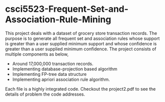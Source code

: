 # csci5523-Frequent-Set-and-Association-Rule-Mining
This project deals with a dataset of grocery store transaction records. The purpose is to generate all frequent set and association rules whose support is greater than a user supplied minimum support and whose confidence is greater than a user supplied minimum confidence. The project consists of multiple components as below, 

+ Around 17,000,000 transaction records.
+ Implementing database-projection based algorithm
+ Implementing FP-tree data structure
+ Implementing apriori association rule algorithm. 

Each file is a highly integrated code. Checkout the project2.pdf to see the details of problem the code addresses.
